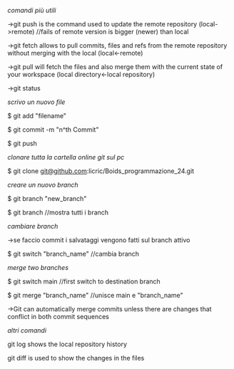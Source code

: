 *comandi più utili*

->git push is the command used to update the remote
repository (local->remote)  //fails of remote version is bigger (newer) than local

->git fetch allows to pull commits, files and refs from the
remote repository without merging with the local (local<-remote)

->git pull will fetch the files and also merge them with the
current state of your workspace (local directory<-local repository)

->git status 




*scrivo un nuovo file*

$ git add "filename"

$ git commit -m "n^th Commit"

$ git push



*clonare tutta la cartella online git sul pc*

$ git clone git@github.com:licric/Boids_programmazione_24.git



*creare un nuovo branch*

$ git branch "new_branch"

$ git branch                   //mostra tutti i branch



*cambiare branch*

->se faccio commit i salvataggi vengono fatti sul branch attivo

$ git switch "branch_name"     //cambia branch



*merge two branches*

$ git switch main            //first switch to destination branch

$ git merge "branch_name"    //unisce main e "branch_name"

->Git can automatically merge commits unless there are changes
that conflict in both commit sequences



*altri comandi*

git log shows the local repository history

git diff is used to show the changes in the files
